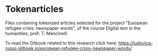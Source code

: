 # Tokenarticles
Files containing tokenized articles selected for the project "European refugee crisis: newspaper words", of the course Digital text in the humanities, prof: T. Mancinelli

To read the Gitbook related to this research click here: https://ludovica-russo.gitbook.io/european-refugee-crisis-newspaper-words/

